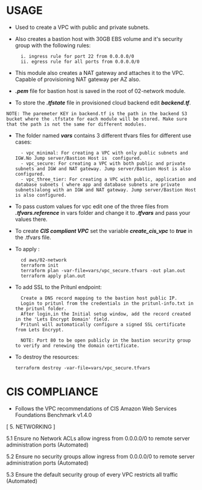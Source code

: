 # USAGE

- Used to create a VPC with public and private subnets. 
- Also creates a bastion host with 30GB EBS volume and it's security group with the following rules:

        i. ingress rule for port 22 from 0.0.0.0/0
        ii. egress rule for all ports from 0.0.0.0/0

- This module also creates a NAT gateway and attaches it to the VPC. Capable of provisioning NAT gateway per AZ also. 

- ***.pem*** file for bastion host is saved in the root of 02-network module.

- To store the ***.tfstate*** file in provisioned cloud backend edit ***backend.tf***.

```
NOTE: The paremeter KEY in backend.tf is the path in the backend S3 bucket where the .tfstate for each module will be stored. Make sure that the path is not the same for different modules.
```
- The folder named ***vars*** contains 3 different tfvars files for different use cases:

        - vpc_minimal: For creating a VPC with only public subnets and IGW.No Jump server/Bastion Host is  configured.
        - vpc_secure: For creating a VPC with both public and private subnets and IGW and NAT gateway. Jump server/Bastion Host is also configured.
        - vpc_three_tier: For creating a VPC with public, application and database subnets ( where app and database subnets are private subnets)along with an IGW and NAT gateway. Jump server/Bastion Host is also configured.

- To pass custom values for vpc edit one of the three files from ***.tfvars.reference*** in vars folder and change it to ***.tfvars*** and pass your values there.

- To create ***CIS compliant VPC*** set the variable ***create_cis_vpc*** to ***true*** in the .tfvars file.

- To apply  :

        cd aws/02-network
        terraform init
        terraform plan -var-file=vars/vpc_secure.tfvars -out plan.out   
        terraform apply plan.out 

- To add SSL to the Pritunl endpoint:
        
        Create a DNS record mapping to the bastion host public IP.
        Login to pritunl from the credentials in the pritunl-info.txt in the pritunl folder.
        After login,in the Initial setup window, add the record created in the 'Lets Encrypt Domain' field.
        Pritunl will automatically configure a signed SSL certificate from Lets Encrypt.

        NOTE: Port 80 to be open publicly in the bastion security group to verify and renewing the domain certificate.


- To destroy the resources:

      terraform destroy -var-file=vars/vpc_secure.tfvars

# CIS COMPLIANCE 

- Follows the VPC recommendations of CIS Amazon Web Services Foundations Benchmark v1.4.0 

[ 5. NETWORKING ]

5.1 Ensure no Network ACLs allow ingress from 0.0.0.0/0 to remote 
server administration ports (Automated)

5.2 Ensure no security groups allow ingress from 0.0.0.0/0 to remote 
server administration ports (Automated)

5.3 Ensure the default security group of every VPC restricts all traffic 
(Automated)

